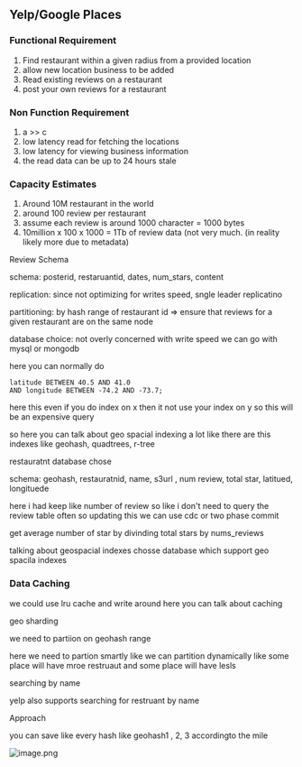 

## Yelp/Google Places


### Functional Requirement
1. Find restaurant within a given radius from a provided location
2. allow new location business to be added
3. Read existing reviews on a restaurant
4. post your own reviews for a restaurant


### Non Function Requirement
1. a >> c
2. low latency read for fetching the locations
3. low latency for viewing business information
4. the read data can be up to 24 hours stale


### Capacity Estimates
1. Around 10M restaurant in the world
2. around 100 review per restaurant 
3. assume each review is around 1000 character = 1000 bytes
4. 10million x 100 x 1000 = 1Tb of review data (not very much. (in reality likely more due to metadata) 


Review Schema

schema: posterid, restaruantid, dates, num_stars, content

replication: since not optimizing for writes speed, sngle leader replicatino

partitioning: by hash range of restaurant id => ensure that reviews for a given restaurant are on the same node

database choice: not overly concerned with write speed we can go with mysql or mongodb



here you can normally do

```
latitude BETWEEN 40.5 AND 41.0
AND longitude BETWEEN -74.2 AND -73.7;
```
here this even if you do index on x then it not use your index on y  so this will be an expensive query



so here you can talk about geo spacial indexing a lot like there are this indexes like geohash, quadtrees, r-tree



restauratnt database chose



schema: geohash, restauratnid, name, s3url , num review, total star, latitued, longituede

here i had keep like number of review so like i don't need to query the review table often so updating this we can use cdc or two phase commit  

get average number of star by divinding total stars by nums_reviews



talking about geospacial indexes chosse database which support geo spacila indexes



### Data Caching
we could use lru cache and write around here you can talk about caching 





geo sharding

we need to partiion on geohash range



here we need to partion smartly like we can partition dynamically like some place will have mroe restruaut and some place will have lesls



searching by name



yelp also supports searching for restruant by name



Approach

you can save like every hash like geohash1 , 2, 3 accordingto the mile



![image.png](https://eraser.imgix.net/workspaces/Qj78cGcLbqECAjs1QT8B/V123C6WXlPOXh5t3brautHbWewh1/clcEH2X2wHo9XG-g4mH5S.png?ixlib=js-3.7.0 "image.png")





